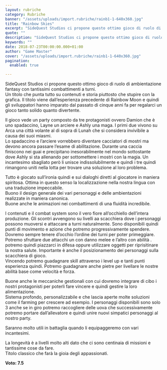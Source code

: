 ```yaml
---
layout: rubriche
category: Rubriche
banner: "/assets/uploads/import.rubriche/rainb1-1-640x360.jpg"
title: "Rainbow Skies"
excerpt: "SideQuest Studios ci propone questo ottimo gioco di ruolo di ambientazione fantasy con tantissimi combattimenti a turni. Un titolo che punta tutto su contenuti e storia piuttosto che stupire con la grafica. Il titolo viene dall’esperienza precedente di Rainbow Moon e quindi gli sviluppatori hanno imparato dal passato di cinque anni fa per regalarci un [&hellip"
quote: ""
description: "SideQuest Studios ci propone questo ottimo gioco di ruolo di ambientazione fantasy con tantissimi combattimenti a turni. Un titolo che punta tutto su contenuti e storia piuttosto che stupire con la grafica. Il titolo viene dall’esperienza precedente di Rainbow Moon e quindi gli sviluppatori hanno imparato dal passato di cinque anni fa per regalarci un [&hellip"
keywords: ""
date: 2018-07-23T00:00:00.000+01:00
author: "Game Master"
cover: "/assets/uploads/import.rubriche/rainb1-1-640x360.jpg"
pagination:
  enabled: true

---
```


  
SideQuest Studios ci propone questo ottimo gioco di ruolo di ambientazione fantasy con tantissimi combattimenti a turni.  
Un titolo che punta tutto su contenuti e storia piuttosto che stupire con la grafica. Il titolo viene dall’esperienza precedente di Rainbow Moon e quindi gli sviluppatori hanno imparato dal passato di cinque anni fa per regalarci un gioco tanto solido quanto divertente.

Il gioco vede un party composto da tre protagonisti ovvero Damion che è uno spadaccino, Layne un arciere e Ashly una maga. I primi due vivono su Arca una città volante al di sopra di Lunah che si considera invivibile a causa dei suoi miasmi.  
Lo spadaccino e l’arciere vorrebbero diventare cacciatori di mostri ma devono ancora passare l’esame di abilitazione. Durante una caccia finiscono nei guai e precipitano inesorabilmente nel mondo sottostante dove Ashly si sta allenando per sottomettere i mostri con la magia. Un incantesimo sbagliato però li unisce indissolubilmente e quindi i tre quindi rimangono uniti nella lotta per trovare una soluzione al loro problema.

Tutto è giocato sull’ironia quindi e sui dialoghi diretti al giocatore in maniera spiritosa. Ottima in questo senso la localizzazione nella nostra lingua con una traduzione impeccabile.  
Buono il design generale dei vari personaggi e delle ambientazioni realizzate in maniera canonica.  
Buone anche le animazioni nei combattimenti di una fluidità incredibile.

I contenuti e il combat system sono il vero fiore all’occhiello dell’intera produzione. Gli scontri avvengono su livelli aa scacchiera dove i personaggi possono muoversi e attaccare a turni naturalmente. Sono disponibili quindi punti di movimento e azione che potremo progressivamente spendere. Dovremo sempre tenere d’occhio l’ordine dei turni per poter primeggiare.  
Potremo sfruttare due attacchi un con danno melee e l’altro con abilità . potremo quindi piazzarci in difesa oppure utilizzare oggetti per riprisitinare la nostra salute. Importante è anche il posizionamento dei personaggi sulla scacchiera di gioco.  
Vincendo potremo guadagnare skill attraverso i level up e tanti punti esperienza quindi. Potremo guadagnare anche pietre per livellare le nostre abilità base come velocità e forza.

Buone anche le meccaniche gestionali con cui dovremo integrare di cibo i nostri protagonisti per poterli fare vincere e quindi gestire la loro alimentazione.  
Sistema profondo, personalizzabile e che lascia aperte molte soluzioni come il farming per crescere ad esempio. I personaggi disponibili sono solo 3 anche se in giro potremo raccogliere delle uova che successivamente potremo portare dall’allevatore e quindi unire nuovi simpatici personaggi al nostro party.

Saranno molto utili in battaglia quando li equipaggeremo con vari incantesimi.

La longevità è a livelli molto alti dato che ci sono centinaia di missioni e tantissime cose da fare.  
Titolo classico che farà la gioia degli appassionati.

**Voto: 7.5**